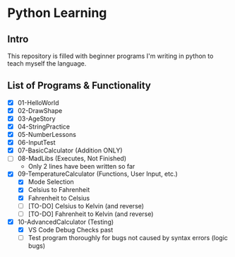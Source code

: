 # Python Learning

## Intro

This repository is filled with beginner programs I'm writing in python to teach myself the language. 

## List of Programs & Functionality

 - [x] 01-HelloWorld
 - [x] 02-DrawShape
 - [x] 03-AgeStory
 - [x] 04-StringPractice
 - [x] 05-NumberLessons
 - [x] 06-InputTest
 - [x] 07-BasicCalculator (Addition ONLY)
 - [ ] 08-MadLibs (Executes, Not Finished)
	 - Only 2 lines have been written so far
 - [x] 09-TemperatureCalculator (Functions, User Input, etc.)
	 - [x] Mode Selection
	 - [x] Celsius to Fahrenheit
	 - [x] Fahrenheit to Celsius
	 - [ ] [TO-DO] Celsius to Kelvin (and reverse)
	 - [ ] [TO-DO] Fahrenheit to Kelvin (and reverse)
 - [x] 10-AdvancedCalculator (Testing)
	 - [x] VS Code Debug Checks past
	 - [ ] Test program thoroughly for bugs not caused by syntax errors (logic bugs)
